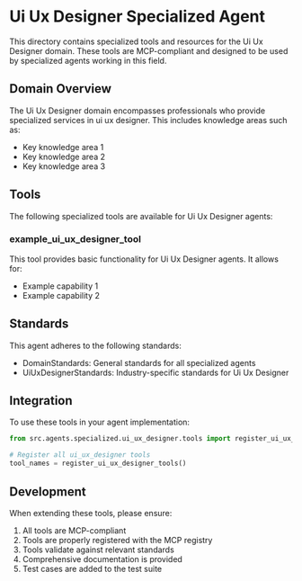 # Ui Ux Designer Specialized Agent

This directory contains specialized tools and resources for the Ui Ux Designer domain. These tools are MCP-compliant and designed to be used by specialized agents working in this field.

## Domain Overview

The Ui Ux Designer domain encompasses professionals who provide specialized services in ui ux designer. This includes knowledge areas such as:

- Key knowledge area 1
- Key knowledge area 2
- Key knowledge area 3

## Tools

The following specialized tools are available for Ui Ux Designer agents:

### example_ui_ux_designer_tool

This tool provides basic functionality for Ui Ux Designer agents. It allows for:

- Example capability 1
- Example capability 2

## Standards

This agent adheres to the following standards:

- DomainStandards: General standards for all specialized agents
- UiUxDesignerStandards: Industry-specific standards for Ui Ux Designer

## Integration

To use these tools in your agent implementation:

```python
from src.agents.specialized.ui_ux_designer.tools import register_ui_ux_designer_tools

# Register all ui_ux_designer tools
tool_names = register_ui_ux_designer_tools()
```

## Development

When extending these tools, please ensure:

1. All tools are MCP-compliant
2. Tools are properly registered with the MCP registry
3. Tools validate against relevant standards
4. Comprehensive documentation is provided
5. Test cases are added to the test suite
